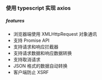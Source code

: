 ### 使用 typescript 实现 axios

##### features

- 浏览器端使用 XMLHttpRequest 对象通讯
- 支持 Promise API
- 支持请求和响应拦截器
- 支持请求数据和响应数据转换
- 支持取消请求
- JSON 格式的数据自动转换
- 客户端防止 XSRF


